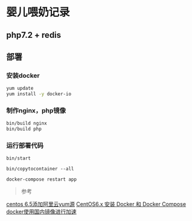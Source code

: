 # 婴儿喂奶记录

## php7.2 + redis

## 部署

### 安装docker
```sh
yum update 
yum install -y docker-io
```

### 制作nginx，php镜像
```sh
bin/build nginx
bin/build php
```

### 运行部署代码
```
bin/start

bin/copytocontainer --all

docker-compose restart app
```


> 参考

[centos 6.5添加阿里云yum源](https://blog.csdn.net/yizhixiaocaiji26/article/details/78388526)
[CentOS6.x 安装 Docker 和 Docker Compose](https://blog.csdn.net/kinginblue/article/details/73527832)
[docker使用国内镜像进行加速](https://my.oschina.net/u/3703365/blog/1810028)
